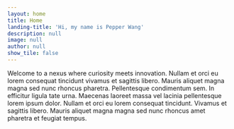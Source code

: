```yaml
---
layout: home
title: Home
landing-title: 'Hi, my name is Pepper Wang'
description: null
image: null
author: null
show_tile: false
---
```


Welcome to a nexus where curiosity meets innovation.
Nullam et orci eu lorem consequat tincidunt vivamus et sagittis libero. Mauris aliquet magna magna sed nunc rhoncus pharetra. Pellentesque condimentum sem. In efficitur ligula tate urna. Maecenas laoreet massa vel lacinia pellentesque lorem ipsum dolor. Nullam et orci eu lorem consequat tincidunt. Vivamus et sagittis libero. Mauris aliquet magna magna sed nunc rhoncus amet pharetra et feugiat tempus.
